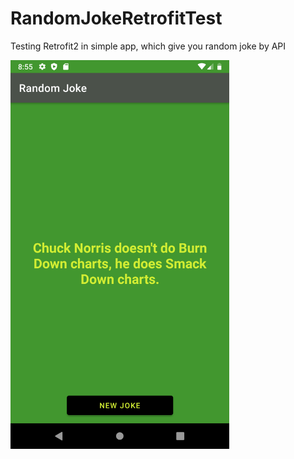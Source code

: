 # RandomJokeRetrofitTest
Testing Retrofit2 in simple app, which give you random joke by API

<img  src="https://github.com/Picalfer/RandomJokeRetrofitTest/blob/master/app/src/main/res/drawable/screen_main.webp"  width="350" alt="Landing screen"/>
